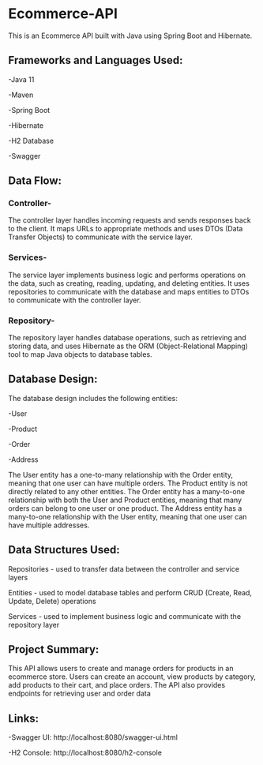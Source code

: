 # Ecommerce-API

This is an Ecommerce API built with Java using Spring Boot and Hibernate.

## Frameworks and Languages Used:
-Java 11

-Maven

-Spring Boot

-Hibernate

-H2 Database

-Swagger

## Data Flow:

### Controller-

The controller layer handles incoming requests and sends responses back to the client. It maps URLs to appropriate methods and uses DTOs (Data Transfer Objects) to communicate with the service layer.

### Services-

The service layer implements business logic and performs operations on the data, such as creating, reading, updating, and deleting entities. It uses repositories to communicate with the database and maps entities to DTOs to communicate with the controller layer.

### Repository-

The repository layer handles database operations, such as retrieving and storing data, and uses Hibernate as the ORM (Object-Relational Mapping) tool to map Java objects to database tables.

## Database Design:

The database design includes the following entities:

-User

-Product

-Order

-Address

The User entity has a one-to-many relationship with the Order entity, meaning that one user can have multiple orders. The Product entity is not directly related to any other entities. The Order entity has a many-to-one relationship with both the User and Product entities, meaning that many orders can belong to one user or one product. The Address entity has a many-to-one relationship with the User entity, meaning that one user can have multiple addresses.

## Data Structures Used:

Repositories - used to transfer data between the controller and service layers

Entities - used to model database tables and perform CRUD (Create, Read, Update, Delete) operations

Services - used to implement business logic and communicate with the repository layer


## Project Summary:

This API allows users to create and manage orders for products in an ecommerce store. Users can create an account, view products by category, add products to their cart, and place orders. The API also provides endpoints for retrieving user and order data

## Links:

-Swagger UI: http://localhost:8080/swagger-ui.html

-H2 Console: http://localhost:8080/h2-console
